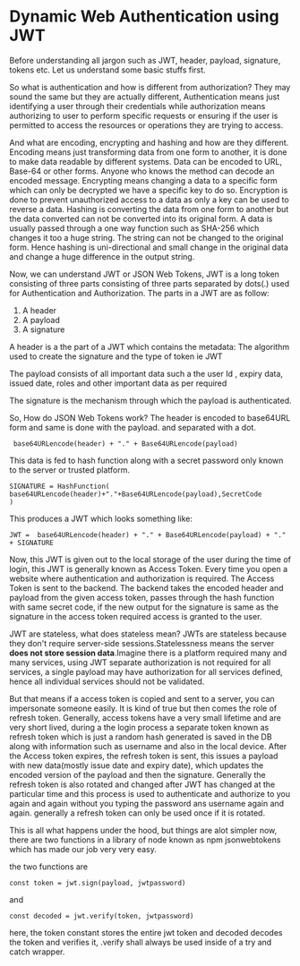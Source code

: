 # Dynamic Web Authentication using JWT

Before understanding all jargon such as JWT, header, payload, signature, tokens etc. Let us understand some basic stuffs first.

So what is authentication and how is different from authorization? They may sound the same but they are actually different, Authentication means just identifying a user through their credentials while authorization means authorizing to user to perform specific requests or ensuring if the user is permitted to access the resources or operations they are trying to access.

And what are encoding, encrypting and hashing and how are they different. 
Encoding means just transforming data from one form to another, it is done to make data readable by different systems. Data can be encoded to URL, Base-64 or other forms. Anyone who knows the method can decode an encoded message.
Encrypting means changing a data to a specific form which can only be decrypted we have a specific key to do so. Encryption is done to prevent unauthorized access to a data as only a key can be used to reverse a data.
Hashing is converting the data from one form to another but the data converted can not be converted into its original form. A data is usually passed through a one way function such as SHA-256 which changes it too a huge string. The string can not be changed to the original form. Hence hashing is uni-directional and small change in the original data and change a huge difference in the output string.

Now, we can understand JWT or JSON Web Tokens, JWT is a long token consisting of three parts consisting of three parts separated by dots(.) used for Authentication and Authorization.
The parts in a JWT are as follow:
1) A header
2) A payload
3) A signature

A header is a the part of a JWT which  contains the metadata: The algorithm used to create the signature and the type of token ie JWT

The payload consists of all important data such a the user Id , expiry data, issued date, roles and other important data as per required

The signature is the mechanism through which the payload is authenticated.

So, How do JSON Web Tokens work?
The header is encoded to base64URL form and same is done with the payload. and separated with a dot.

```
 base64URLencode(header) + "." + Base64URLencode(payload)
```

This data is fed to hash function along with a secret password only known to the server or trusted platform.

```
SIGNATURE = HashFunction( base64URLencode(header)+"."+Base64URLencode(payload),SecretCode
)
```

This produces a JWT which looks something like:

```
JWT =  base64URLencode(header) + "." + Base64URLencode(payload) + "." + SIGNATURE
```

Now, this JWT is given out to the local storage of the user during the time of login, this JWT is generally known as Access Token. Every time you open a website where authentication and authorization is required.
The Access Token is sent to the backend. The backend takes the encoded header and payload from the given access token, passes through the hash function with same secret code, if the new output for the signature is same as the signature in the access token required access is granted to the user.

JWT are stateless, what does stateless mean? JWTs are stateless because they don't require server-side sessions.Statelessness means the server **does not store session data**.Imagine there is a platform required many and many services, using JWT separate authorization is not required for all services, a single payload may have authorization for all services defined, hence all individual services should not be validated.

But that means if a access token is copied and sent to a server, you can impersonate someone easily. It is kind of true but then comes the role of refresh token. Generally, access tokens have a very small lifetime and are very short lived, during a the login process a separate token known as refresh token which is just a random hash generated is saved in the DB along with information such as username and also in the local device. After the Access token expires, the refresh token is sent, this issues a payload with new data(mostly issue date and expiry date), which updates the encoded version of the payload and then the signature. Generally the refresh token is also rotated and changed after JWT has changed at the particular time and this process is used to authenticate and authorize to you again and again without you typing the password ans username again and again. generally a refresh token can only be used once if it is rotated.

This is all what happens under the hood, but things are alot simpler now, there are two functions in a library of node known as npm jsonwebtokens which has made our job very very easy.

the two functions are

```
const token = jwt.sign(payload, jwtpassword)
```

and

```
const decoded = jwt.verify(token, jwtpassword)
```

here, the token constant stores the entire jwt token and decoded decodes the token and verifies it, .verify shall always be used inside of a try and catch wrapper.
